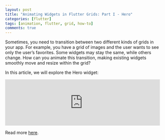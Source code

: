 ```yaml
---
layout: post
title: "Animating Widgets in Flutter Grids: Part I - Hero"
categories: [flutter]
tags: [animation, flutter, grid, how-to]
comments: true
---
```


Sometimes, you need to transition between two different kinds of grids in your app. For example, you have a grid of images and the user wants to see only the user’s favorites. Some widgets may stay the same, while others change. How can you animate this transition, making existing widgets smoothly move and resize within the grid?

In this article, we will explore the Hero widget:

<iframe width="100%" src="https://www.youtube.com/embed/Be9UH1kXFDw" title="Hero (Flutter Widget of the Week)" frameborder="0" allow="accelerometer; autoplay; clipboard-write; encrypted-media; gyroscope; picture-in-picture; web-share" allowfullscreen></iframe>

Read more [here](https://medium.com/@dsavir-h/animating-widgets-in-flutter-grids-69fecd17ad68).
